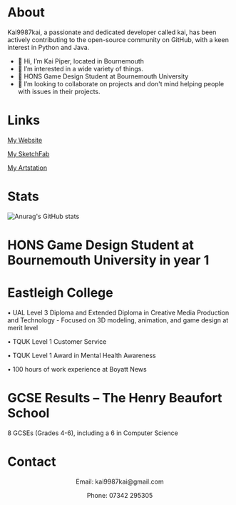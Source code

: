 
# About
Kai9987kai, a passionate and dedicated developer called kai, has been actively contributing to the open-source community on GitHub, with a keen interest in Python and Java.
- 👋 Hi, I’m Kai Piper, located in Bournemouth
- 👀 I’m interested in a wide variety of things.
- 🌱 HONS Game Design Student at Bournemouth University 
- 💞️ I’m looking to collaborate on projects and don't mind helping people with issues in their projects.

<!---
kai9987kai/kai9987kai is a ✨ special ✨ repository because its `README.md` (this file) appears on your GitHub profile.
You can click the Preview link to take a look at your changes.
--->

# Links
[My Website](https://kai9987kai.pw/)


[My SketchFab](https://sketchfab.com/kai9987kai)



[My Artstation](https://www.artstation.com/kai9987kai)



# Stats
![Anurag's GitHub stats](https://github-readme-stats.vercel.app/api?username=kai9987kai&show=reviews,discussions_started,discussions_answered,prs_merged,prs_merged_percentage)


# HONS Game Design Student at Bournemouth University in year 1

# Eastleigh College

•	UAL Level 3 Diploma and Extended Diploma in Creative Media Production and Technology - Focused on 3D modeling, animation, and game design at merit level


•	TQUK Level 1 Customer Service


•	TQUK Level 1 Award in Mental Health Awareness


•	100 hours of work experience at Boyatt News 


# GCSE Results – The Henry Beaufort School


8 GCSEs (Grades 4-6), including a 6 in Computer Science



# Contact
<p align="center">
Email: kai9987kai@gmail.com
</p>
<p align="center">
Phone: 07342 295305
</p>



















